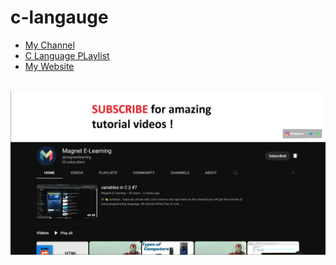 # c-langauge
<ul>
  <li><a href="https://www.youtube.com/@magnetelearning">My Channel</a></li>
  <li><a href="https://youtube.com/playlist?list=PLj9dUJXoFvi9kwtGuKq3r0m4Kic_YrZIR">C Language PLaylist</a></li>
  <li><a href="https://sinigami666.github.io">My Website</a></li>
</ul><br/>
<img src="https://github.com/sinigami666/c-langauge-notes/blob/main/magnetelearning.png" alt="Magnet E-Lerning">

